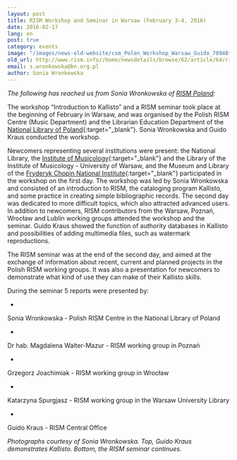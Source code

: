 ```yaml
---
layout: post
title: RISM Workshop and Seminar in Warsaw (February 3-4, 2016)
date: 2016-02-17
lang: en
post: true
category: events
image: "/images/news-old-website/csm_Polen_Workshop_Warsaw_Guido_70948f15f8.jpg"
old_url: http://www.rism.info//home/newsdetails/browse/62/article/64/rism-workshop-and-seminar-in-warsaw-february-3-4-2016.html
email: s.wronkowska@bn.org.pl
author: Sonia Wronkowska
---
```



_The following has reached us from Sonia Wronkowska of [RISM Poland](/workgroups/poland-warsaw-polish-rism-center-national-library-of-poland.html):_

The workshop “Introduction to Kallisto” and a RISM seminar took place at the beginning of February in Warsaw, and was organised by the Polish RISM Centre (Music Department) and the Librarian Education Department of the [National Library of Poland](http://bn.org.pl/en/){:target="_blank"}. Sonia Wronkowska and Guido Kraus conducted the workshop.

Newcomers representing several institutions were present: the National Library, the [Institute of Musicology](http://www.imuz.uw.edu.pl/index.php/en/){:target="_blank"} and the Library of the Institute of Musicology - University of Warsaw, and the Museum and Library of the [Fryderyk Chopin National Institute](http://www.chopin.pl/nifc.en.html){:target="_blank"} participated in the workshop on the first day. The workshop was led by Sonia Wronkowska and consisted of an introduction to RISM, the cataloging program Kallisto, and some practice in creating simple bibliographic records. The second day was dedicated to more difficult topics, which also attracted advanced users. In addition to newcomers, RISM contributors from the Warsaw, Poznań, Wrocław and Lublin working groups attended the workshop and the seminar. Guido Kraus showed the function of authority databases in Kallisto and possibilities of adding multimedia files, such as watermark reproductions.

The RISM seminar was at the end of the second day, and aimed at the exchange of information about recent, current and planned projects in the Polish RISM working groups. It was also a presentation for newcomers to demonstrate what kind of use they can make of their Kallisto skills.

During the seminar 5 reports were presented by:

-

Sonia Wronkowska - Polish RISM Centre in the National Library of Poland


-

Dr hab. Magdalena Walter-Mazur - RISM working group in Poznań


-

Grzegorz Joachimiak - RISM working group in Wrocław


-

Katarzyna Spurgjasz - RISM working group in the Warsaw University Library


-

Guido Kraus - RISM Central Office



_Photographs courtesy of Sonia Wronkowska. Top, Guido Kraus demonstrates Kallisto. Bottom, the RISM seminar continues._



<script type="text/javascript">var switchTo5x=true;</script><script type="text/javascript" src="http://w.sharethis.com/button/buttons.js"></script><script type="text/javascript">stLight.options({publisher: "9b601438-1ce1-49d8-bfd7-9cff5df54c17", doNotHash: false, doNotCopy: false, hashAddressBar: false});</script>